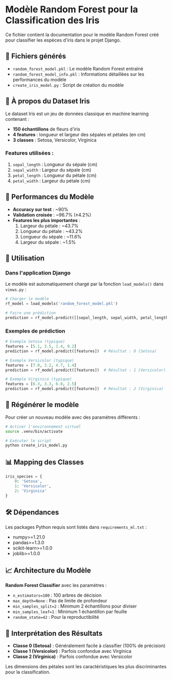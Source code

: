 # Modèle Random Forest pour la Classification des Iris

Ce fichier contient la documentation pour le modèle Random Forest créé pour classifier les espèces d'iris dans le projet Django.

## 📁 Fichiers générés

- `random_forest_model.pkl` : Le modèle Random Forest entraîné
- `random_forest_model_info.pkl` : Informations détaillées sur les performances du modèle
- `create_iris_model.py` : Script de création du modèle

## 🌸 À propos du Dataset Iris

Le dataset Iris est un jeu de données classique en machine learning contenant :
- **150 échantillons** de fleurs d'iris
- **4 features** : longueur et largeur des sépales et pétales (en cm)
- **3 classes** : Setosa, Versicolor, Virginica

### Features utilisées :
1. `sepal_length` : Longueur du sépale (cm)
2. `sepal_width` : Largeur du sépale (cm)  
3. `petal_length` : Longueur du pétale (cm)
4. `petal_width` : Largeur du pétale (cm)

## 🌳 Performances du Modèle

- **Accuracy sur test** : ~90%
- **Validation croisée** : ~96.7% (±4.2%)
- **Features les plus importantes** :
  1. Largeur du pétale : ~43.7%
  2. Longueur du pétale : ~43.2%
  3. Longueur du sépale : ~11.6%
  4. Largeur du sépale : ~1.5%

## 🚀 Utilisation

### Dans l'application Django

Le modèle est automatiquement chargé par la fonction `load_models()` dans `views.py` :

```python
# Charger le modèle
rf_model = load_models('random_forest_model.pkl')

# Faire une prédiction
prediction = rf_model.predict([[sepal_length, sepal_width, petal_length, petal_width]])
```

### Exemples de prédiction

```python
# Exemple Setosa (typique)
features = [5.1, 3.5, 1.4, 0.2]
prediction = rf_model.predict([features])  # Résultat : 0 (Setosa)

# Exemple Versicolor (typique)  
features = [7.0, 3.2, 4.7, 1.4]
prediction = rf_model.predict([features])  # Résultat : 1 (Versicolor)

# Exemple Virginica (typique)
features = [6.3, 3.3, 6.0, 2.5] 
prediction = rf_model.predict([features])  # Résultat : 2 (Virginica)
```

## 🔄 Régénérer le modèle

Pour créer un nouveau modèle avec des paramètres différents :

```bash
# Activer l'environnement virtuel
source .venv/bin/activate

# Exécuter le script
python create_iris_model.py
```

## 📊 Mapping des Classes

```python
iris_species = {
    0: 'Setosa',
    1: 'Versicolor', 
    2: 'Virginica'
}
```

## 🛠️ Dépendances

Les packages Python requis sont listés dans `requirements_ml.txt` :
- numpy>=1.21.0
- pandas>=1.3.0
- scikit-learn>=1.0.0
- joblib>=1.0.0

## 📈 Architecture du Modèle

**Random Forest Classifier** avec les paramètres :
- `n_estimators=100` : 100 arbres de décision
- `max_depth=None` : Pas de limite de profondeur
- `min_samples_split=2` : Minimum 2 échantillons pour diviser
- `min_samples_leaf=1` : Minimum 1 échantillon par feuille
- `random_state=42` : Pour la reproductibilité

## 🎯 Interprétation des Résultats

- **Classe 0 (Setosa)** : Généralement facile à classifier (100% de précision)
- **Classe 1 (Versicolor)** : Parfois confondue avec Virginica
- **Classe 2 (Virginica)** : Parfois confondue avec Versicolor

Les dimensions des pétales sont les caractéristiques les plus discriminantes pour la classification.
